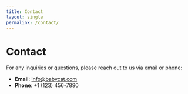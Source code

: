 ```yaml
---
title: Contact
layout: single
permalink: /contact/
---
```


# Contact

For any inquiries or questions, please reach out to us via email or phone:

- **Email**: [info@babycat.com](mailto:info@babycat.com)
- **Phone**: +1 (123) 456-7890
